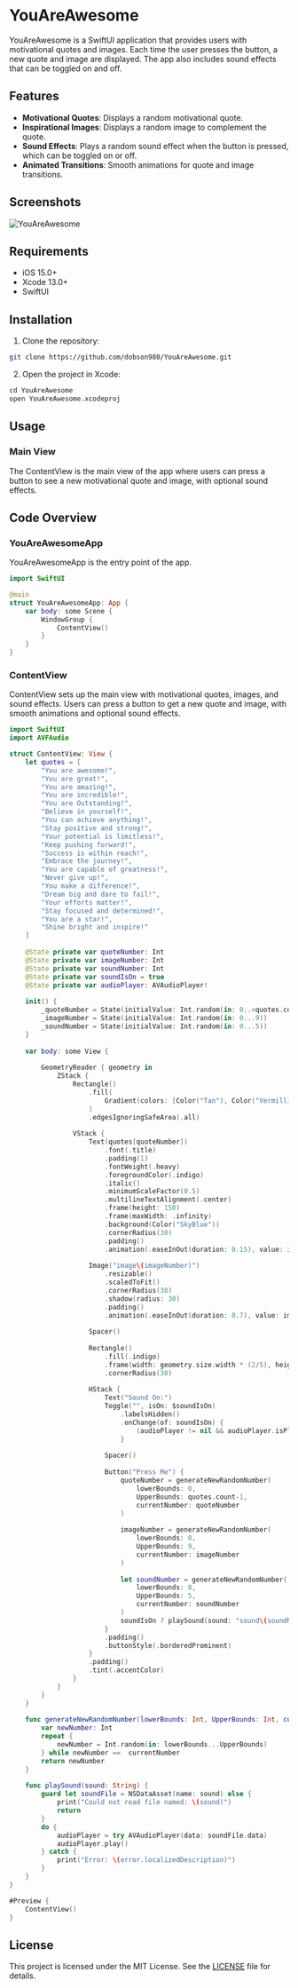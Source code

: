 # YouAreAwesome

YouAreAwesome is a SwiftUI application that provides users with motivational quotes and images. Each time the user presses the button, a new quote and image are displayed. The app also includes sound effects that can be toggled on and off.

## Features

- **Motivational Quotes**: Displays a random motivational quote.
- **Inspirational Images**: Displays a random image to complement the quote.
- **Sound Effects**: Plays a random sound effect when the button is pressed, which can be toggled on or off.
- **Animated Transitions**: Smooth animations for quote and image transitions.

## Screenshots

![YouAreAwesome](screenshots/demo.gif)

## Requirements

- iOS 15.0+
- Xcode 13.0+
- SwiftUI

## Installation

1. Clone the repository:
```bash
git clone https://github.com/dobson980/YouAreAwesome.git
```

2. Open the project in Xcode:
 ```swift
cd YouAreAwesome
open YouAreAwesome.xcodeproj
```

## Usage

### Main View
The ContentView is the main view of the app where users can press a button to see a new motivational quote and image, with optional sound effects.

## Code Overview

### YouAreAwesomeApp
YouAreAwesomeApp is the entry point of the app.
```swift
import SwiftUI

@main
struct YouAreAwesomeApp: App {
    var body: some Scene {
        WindowGroup {
            ContentView()
        }
    }
}
```
### ContentView
ContentView sets up the main view with motivational quotes, images, and sound effects. Users can press a button to get a new quote and image, with smooth animations and optional sound effects.
```swift
import SwiftUI
import AVFAudio

struct ContentView: View {
    let quotes = [
        "You are awesome!",
        "You are great!",
        "You are amazing!",
        "You are incredible!",
        "You are Outstanding!",
        "Believe in yourself!",
        "You can achieve anything!",
        "Stay positive and strong!",
        "Your potential is limitless!",
        "Keep pushing forward!",
        "Success is within reach!",
        "Embrace the journey!",
        "You are capable of greatness!",
        "Never give up!",
        "You make a difference!",
        "Dream big and dare to fail!",
        "Your efforts matter!",
        "Stay focused and determined!",
        "You are a star!",
        "Shine bright and inspire!"
    ]
    
    @State private var quoteNumber: Int
    @State private var imageNumber: Int
    @State private var soundNumber: Int
    @State private var soundIsOn = true
    @State private var audioPlayer: AVAudioPlayer!
    
    init() {
        _quoteNumber = State(initialValue: Int.random(in: 0..<quotes.count))
        _imageNumber = State(initialValue: Int.random(in: 0...9))
        _soundNumber = State(initialValue: Int.random(in: 0...5))
    }
    
    var body: some View {
        
        GeometryReader { geometry in
            ZStack {
                Rectangle()
                    .fill(
                        Gradient(colors: [Color("Tan"), Color("Vermillion")])
                    )
                    .edgesIgnoringSafeArea(.all)
                
                VStack {
                    Text(quotes[quoteNumber])
                        .font(.title)
                        .padding(1)
                        .fontWeight(.heavy)
                        .foregroundColor(.indigo)
                        .italic()
                        .minimumScaleFactor(0.5)
                        .multilineTextAlignment(.center)
                        .frame(height: 150)
                        .frame(maxWidth: .infinity)
                        .background(Color("SkyBlue"))
                        .cornerRadius(30)
                        .padding()
                        .animation(.easeInOut(duration: 0.15), value: imageNumber)
                    
                    Image("image\(imageNumber)")
                        .resizable()
                        .scaledToFit()
                        .cornerRadius(30)
                        .shadow(radius: 30)
                        .padding()
                        .animation(.easeInOut(duration: 0.7), value: imageNumber)
                    
                    Spacer()
                    
                    Rectangle()
                        .fill(.indigo)
                        .frame(width: geometry.size.width * (2/5), height: 2)
                        .cornerRadius(30)
                    
                    HStack {
                        Text("Sound On:")
                        Toggle("", isOn: $soundIsOn)
                            .labelsHidden()
                            .onChange(of: soundIsOn) {
                                (audioPlayer != nil && audioPlayer.isPlaying) ? audioPlayer.stop() : nil
                            }
                        
                        Spacer()
                        
                        Button("Press Me") {
                            quoteNumber = generateNewRandomNumber(
                                lowerBounds: 0,
                                UpperBounds: quotes.count-1,
                                currentNumber: quoteNumber
                            )
                            
                            imageNumber = generateNewRandomNumber(
                                lowerBounds: 0,
                                UpperBounds: 9,
                                currentNumber: imageNumber
                            )
                            
                            let soundNumber = generateNewRandomNumber(
                                lowerBounds: 0,
                                UpperBounds: 5,
                                currentNumber: soundNumber
                            )
                            soundIsOn ? playSound(sound: "sound\(soundNumber)") : nil
                        }
                        .padding()
                        .buttonStyle(.borderedProminent)
                    }
                    .padding()
                    .tint(.accentColor)
                }
            }
        }
    }
    
    func generateNewRandomNumber(lowerBounds: Int, UpperBounds: Int, currentNumber: Int) -> Int {
        var newNumber: Int
        repeat {
            newNumber = Int.random(in: lowerBounds...UpperBounds)
        } while newNumber ==  currentNumber
        return newNumber
    }
    
    func playSound(sound: String) {
        guard let soundFile = NSDataAsset(name: sound) else {
            print("Could not read file named: \(sound)")
            return
        }
        do {
            audioPlayer = try AVAudioPlayer(data: soundFile.data)
            audioPlayer.play()
        } catch {
            print("Error: \(error.localizedDescription)")
        }
    }
}

#Preview {
    ContentView()
}
```

## License

This project is licensed under the MIT License. See the [LICENSE](LICENSE) file for details.
